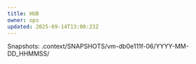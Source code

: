 ```yaml
---
title: HUB
owner: ops
updated: 2025-09-14T13:00:23Z
---
```

Snapshots: .context/SNAPSHOTS/vm-db0e111f-06/YYYY-MM-DD_HHMMSS/


